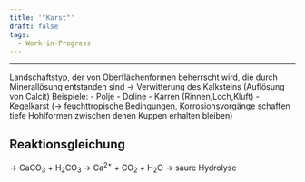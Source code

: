 ```yaml
---
title: '"Karst"'
draft: false
tags:
  - Work-in-Progress
---
```

---
Landschaftstyp, der von Oberflächenformen beherrscht wird, die durch Minerallösung entstanden sind -> Verwitterung des Kalksteins (Auflösung von Calcit)
Beispiele:
	- Polje
	- Doline
	- Karren (Rinnen,Loch,Kluft)
	- Kegelkarst (-> feuchttropische Bedingungen, Korrosionsvorgänge schaffen tiefe Hohlformen zwischen denen Kuppen erhalten bleiben)

## Reaktionsgleichung

-> CaCO<sub>3</sub> + H<sub>2</sub>CO<sub>3</sub> -> Ca<sup>2+</sup> + CO<sub>2</sub> + H<sub>2</sub>O
-> saure Hydrolyse